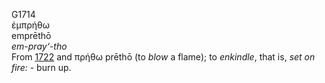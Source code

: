 G1714  
ἐμπρήθω  
emprēthō  
*em-pray‘-tho*  
From [1722](g1722) and πρήθω prēthō (to *blow* a flame); to *enkindle*,
that is, *set* *on* *fire:* - burn up.  
